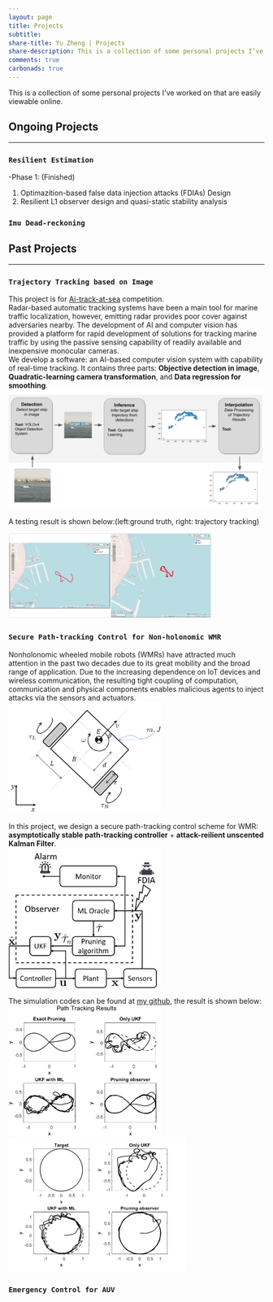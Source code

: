 ```yaml
---
layout: page
title: Projects
subtitle: 
share-title: Yu Zheng | Projects
share-description: This is a collection of some personal projects I’ve worked on.
comments: true
carbonads: true
---
```


This is a collection of some personal projects I've worked on that are easily viewable online. 

## Ongoing Projects
-------------------------------
### ```Resilient Estimation```
-Phase 1: (Finished)
1. Optimazition-based false data injection attacks (FDIAs) Design 
2. Resilient L1 observer design and quasi-static stability analysis

### ```Imu Dead-reckoning```


## Past Projects
-------------------------------
### ```Trajectory Tracking based on Image```
This project is for [Ai-track-at-sea](https://www.challenge.gov/challenge/AI-tracks-at-sea/) competition. <br>
Radar-based automatic tracking systems have been a main tool for marine traffic localization, however, emitting radar provides poor cover against adversaries nearby. The development of AI and computer vision has provided a platform for rapid development of solutions for tracking marine traffic by using the passive sensing capability of readily available and inexpensive monocular cameras. <br>
We develop a software: an AI-based computer vision system with capability of real-time tracking. It contains three parts: **Objective detection in image**, **Quadratic-learning camera transformation**, and **Data regression for smoothing**.
<img src="/assets/img/projects/tracking_pipeline.png" width="500"/>

A testing result is shown below:(left:ground truth, right: trajectory tracking)

<img src="/assets/img/projects/Ai-track_result.png" width="400"/>



### ```Secure Path-tracking Control for Non-holonomic WMR```
Nonholonomic wheeled mobile robots (WMRs) have attracted much attention in the past two decades due to its great mobility and the broad range of application. Due to the increasing dependence on IoT devices and wireless communication, the resulting tight coupling of computation, communication and physical components enables malicious agents to inject attacks via the sensors and actuators. <br>
<img src="/assets/img/projects/DDWMR.png" width="300"/>

In this project, we design a secure path-tracking control scheme for WMR: **asymptotically stable path-tracking controller** + **attack-reilient unscented Kalman Filter**.<br>
<img src="/assets/img/projects/Path_tracking_WMR.png" width="300"/>

The simulation codes can be found at [my github](https://github.com/ZYblend/Resilient-path-tracking-control-for-WMR), the result is shown below: <br>
<img src="/assets/img/projects/figure8.png" width="300"/> <img src="/assets/img/projects/Circle_tracking.png" width="350"/>

### ```Emergency Control for AUV```

